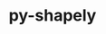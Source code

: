 ---
title: "py-shapely"
layout: cache
categories: [package, v0.21.1]
meta: {"versions": ["2.0.2"], "compilers": ["apple-clang@=15.0.0", "gcc@=11.3.0"], "oss": ["ubuntu22.04", "ventura"], "platforms": ["darwin", "linux"], "targets": ["aarch64", "x86_64_v3"], "stacks": ["ml-darwin-aarch64-mps", "ml-linux-x86_64-cpu", "ml-linux-x86_64-cuda", "root"], "num_specs": 2, "num_specs_by_stack": {"ml-darwin-aarch64-mps": 1, "root": 2, "ml-linux-x86_64-cpu": 1, "ml-linux-x86_64-cuda": 1}}
spec_details: [{"hash": "drgwzocdktixk5chp5jzxg62dr6kpxd3", "compiler": "apple-clang@=15.0.0", "versions": ["2.0.2"], "os": "ventura", "platform": "darwin", "target": "aarch64", "variants": ["build_system=python_pip"], "stacks": ["ml-darwin-aarch64-mps", "root"], "size": "-", "tarball": "https://binaries.spack.io/releases/v0.21.1/build_cache/darwin-ventura-aarch64/apple-clang-15.0.0/py-shapely-2.0.2/darwin-ventura-aarch64-apple-clang-15.0.0-py-shapely-2.0.2-drgwzocdktixk5chp5jzxg62dr6kpxd3.spack"}, {"hash": "bbnrlgafwkgjh7kl5yyqfvewje6l6gnd", "compiler": "gcc@=11.3.0", "versions": ["2.0.2"], "os": "ubuntu22.04", "platform": "linux", "target": "x86_64_v3", "variants": ["build_system=python_pip"], "stacks": ["ml-linux-x86_64-cpu", "ml-linux-x86_64-cuda", "root"], "size": "-", "tarball": "https://binaries.spack.io/releases/v0.21.1/build_cache/linux-ubuntu22.04-x86_64_v3/gcc-11.3.0/py-shapely-2.0.2/linux-ubuntu22.04-x86_64_v3-gcc-11.3.0-py-shapely-2.0.2-bbnrlgafwkgjh7kl5yyqfvewje6l6gnd.spack"}]
---